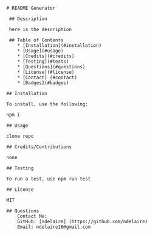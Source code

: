 
    # README Generator

     ## Description
     
     here is the description 

     ## Table of Contents
        * [Installation](#installation)
        * [Usage](#usage)
        * [Credits](#credits)
        * [Testing](#tests)
        * [Questions](#questions)
        * [License](#license)
        * [Contact] (#contact)
        * [Badges](#badges)

    ## Installation
    
    To install, use the following: 
    
    npm i 

    ## Usage
    
    clone repo     

    ## Credits/Contributions
    
    none 

    ## Testing
    
    To run a test, use npm run test

    ## License 
      
    MIT

    ## Questions
        Contact Me: 
        GitHub: [ndelaire] (https://github.com/ndelaire)
        Email: ndelaire16@gmail.com 
  